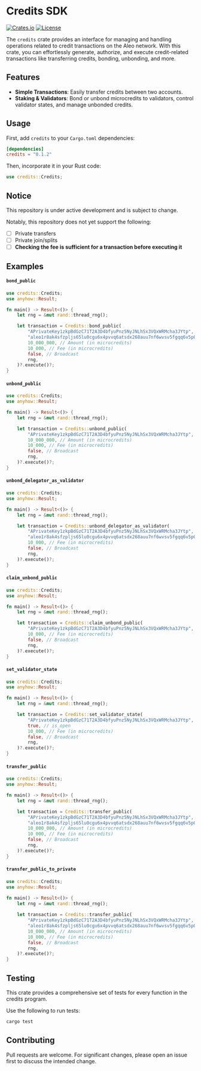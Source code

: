 # Credits SDK

[![Crates.io](https://img.shields.io/crates/v/credits.svg?color=neon)](https://crates.io/crates/credits)
[![License](https://img.shields.io/badge/License-Apache%202.0-blue.svg)](./LICENSE.md)

The `credits` crate provides an interface for managing and handling operations related to credit transactions on the Aleo network. With this crate, you can effortlessly generate, authorize, and execute credit-related transactions like transferring credits, bonding, unbonding, and more.

## Features

- **Simple Transactions**: Easily transfer credits between two accounts.
- **Staking & Validators**: Bond or unbond microcredits to validators, control validator states, and manage unbonded credits.

## Usage

First, add `credits` to your `Cargo.toml` dependencies:

```toml
[dependencies]
credits = "0.1.2"
```

Then, incorporate it in your Rust code:

```rust
use credits::Credits;
```


## Notice

This repository is under active development and is subject to change.

Notably, this repository does not yet support the following:
- [ ] Private transfers
- [ ] Private join/splits
- [ ] **Checking the fee is sufficient for a transaction before executing it**

## Examples

#### `bond_public`
```rust
use credits::Credits;
use anyhow::Result;

fn main() -> Result<()> {
    let rng = &mut rand::thread_rng();

    let transaction = Credits::bond_public(
        "APrivateKey1zkpBdGzC71T2A3D4bfyuPnz5NyJNLhSx3VQxWRMcha3JYtp", // Staker's Private Key
        "aleo1r8ak4sfzpljs65lu0cgu6x4pvvq6atsdx268auu7nf6wvsv5fgqq6v5p0a", // Validator's Address
        10_000_000, // Amount (in microcredits)
        10_000, // Fee (in microcredits)
        false, // Broadcast
        rng,
    )?.execute()?;
}
```

#### `unbond_public`
```rust
use credits::Credits;
use anyhow::Result;

fn main() -> Result<()> {
    let rng = &mut rand::thread_rng();

    let transaction = Credits::unbond_public(
        "APrivateKey1zkpBdGzC71T2A3D4bfyuPnz5NyJNLhSx3VQxWRMcha3JYtp", // Staker's Private Key
        10_000_000, // Amount (in microcredits)
        10_000, // Fee (in microcredits)
        false, // Broadcast
        rng,
    )?.execute()?;
}
```

#### `unbond_delegator_as_validator`
```rust
use credits::Credits;
use anyhow::Result;

fn main() -> Result<()> {
    let rng = &mut rand::thread_rng();

    let transaction = Credits::unbond_delegator_as_validator(
        "APrivateKey1zkpBdGzC71T2A3D4bfyuPnz5NyJNLhSx3VQxWRMcha3JYtp", // Validator's Private Key
        "aleo1r8ak4sfzpljs65lu0cgu6x4pvvq6atsdx268auu7nf6wvsv5fgqq6v5p0a", // Delegator's Address
        10_000, // Fee (in microcredits)
        false, // Broadcast
        rng,
    )?.execute()?;
}
```
#### `claim_unbond_public`
```rust
use credits::Credits;
use anyhow::Result;

fn main() -> Result<()> {
    let rng = &mut rand::thread_rng();

    let transaction = Credits::claim_unbond_public(
        "APrivateKey1zkpBdGzC71T2A3D4bfyuPnz5NyJNLhSx3VQxWRMcha3JYtp", // Staker's Private Key
        10_000, // Fee (in microcredits)
        false, // Broadcast
        rng,
    )?.execute()?;
}
```

#### `set_validator_state`
```rust
use credits::Credits;
use anyhow::Result;

fn main() -> Result<()> {
    let rng = &mut rand::thread_rng();

    let transaction = Credits::set_validator_state(
        "APrivateKey1zkpBdGzC71T2A3D4bfyuPnz5NyJNLhSx3VQxWRMcha3JYtp", // Validator's Private Key
        true, // is_open
        10_000, // Fee (in microcredits)
        false, // Broadcast
        rng,
    )?.execute()?;
}
```

#### `transfer_public`
```rust
use credits::Credits;
use anyhow::Result;

fn main() -> Result<()> {
    let rng = &mut rand::thread_rng();

    let transaction = Credits::transfer_public(
        "APrivateKey1zkpBdGzC71T2A3D4bfyuPnz5NyJNLhSx3VQxWRMcha3JYtp", // Sender's Private Key
        "aleo1r8ak4sfzpljs65lu0cgu6x4pvvq6atsdx268auu7nf6wvsv5fgqq6v5p0a", // Recipient's Address
        10_000_000, // Amount (in microcredits)
        10_000, // Fee (in microcredits)
        false, // Broadcast
        rng,
    )?.execute()?;
}
```

#### `transfer_public_to_private`
```rust
use credits::Credits;
use anyhow::Result;

fn main() -> Result<()> {
    let rng = &mut rand::thread_rng();
    
    let transaction = Credits::transfer_public(
        "APrivateKey1zkpBdGzC71T2A3D4bfyuPnz5NyJNLhSx3VQxWRMcha3JYtp", // Sender's Private Key
        "aleo1r8ak4sfzpljs65lu0cgu6x4pvvq6atsdx268auu7nf6wvsv5fgqq6v5p0a", // Recipient's Address
        10_000_000, // Amount (in microcredits)
        10_000, // Fee (in microcredits)
        false, // Broadcast
        rng,
    )?.execute()?;
}
```

## Testing

This crate provides a comprehensive set of tests for every function in the credits program.

Use the following to run tests:

```bash
cargo test
```

## Contributing

Pull requests are welcome. For significant changes, please open an issue first to discuss the intended change.
